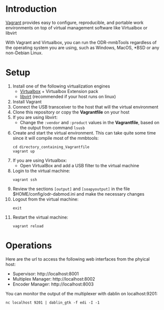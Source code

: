 # Introduction
[Vagrant](https://www.vagrantup.com) provides easy to configure, reproducible, and portable work environments on top of virtual management software like Virtualbox or libvirt

With Vagrant and Virtualbox, you can run the ODR-mmbTools regardless of the operating system you are using, such as Windows, MacOS, *BSD or any non-Debian Linux.

# Setup
1. Install one of the following virtualization engines
	- [Virtualbox](https://www.virtualbox.org/) + Virtualbox Extension pack
	- [libvirt](https://wiki.debian.org/Vagrant) (recommended if your host runs on linux)
1. Install Vagrant
1. Connect the USB transceiver to the host that will the virtual environment
1. Clone this repository or copy the **Vagrantfile** on your host
1. If you are using libvirt:
	- Change the `:vendor` and `:product` values in the **Vagrantfile**, based on the output from command `lsusb`
1. Create and start the virtual environment. This can take quite some time since it will compile most of the mmbtools:
	```
	cd directory_containing_Vagrantfile
	vagrant up
	```
1. If you are using Virtualbox:
    - Open VirtualBox and add a USB filter to the virtual machine
1. Login to the virtual machine:
	```
	vagrant ssh
	```
1. Review the sections `[output]` and `[soapyoutput]` in the file $HOME/config/odr-dabmod.ini and make the necessary changes
1. Logout from the virtual machine:
	```
	exit
	```
1. Restart the virtual machine:
	```
	vagrant reload
	```

# Operations
Here are the url to access the following web interfaces from the phyical host:
- Supervisor: http://localhost:8001
- Multiplex Manager: http://localhost:8002
- Encoder Manager: http://localhost:8003

You can monitor the output of the multiplexer with dablin on localhost:9201:
```
nc localhost 9201 | dablin_gtk -f edi -I -1
```